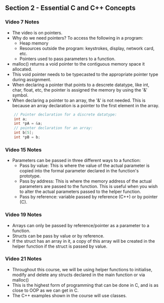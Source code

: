 ## Section 2 - Essential C and C++ Concepts

### Video 7 Notes

- The video is on pointers.
- Why do we need pointers? To access the following in a program:
  - Heap memory
  - Resources outside the program: keystrokes, display, network card, etc.
  - Pointers used to pass parameters to a function.
- malloc() returns a void pointer to the contiguous memory space it allocated.
- This void pointer needs to be typecasted to the appropriate pointer type during assignment.
- When declaring a pointer that points to a descrete datatype, like int, char, float, etc, the pointer is assigned the memory by using the '&' symbol.
- When declaring a pointer to an array, the '&' is not needed. This is because an array declaration is a pointer to the first element in the array.

```C
    // Pointer declaration for a discrete datatype:
    int a;
    int *pA = &a;
    // pointer declaration for an array:
    int b[5];
    int *pB = b;
```

### Video 15 Notes
- Parameters can be passed in three different ways to a function:
  - Pass by value: This is where the value of the actual parameter is copied into the formal parameter declared in the function's prototype.
  - Pass by address: This is where the memory address of the actual parameters are passed to the function. This is useful when you wish to alter the actual parameters passed to the helper function.
  - Pass by reference: variable passed by reference (C++) or by pointer (C).

### Video 19 Notes
- Arrays can only be passed by reference/pointer as a parameter to a function.
- Structs can be pass by value or by reference.
- If the struct has an array in it, a copy of this array will be created in the helper function if the struct is passed by value. 

### Video 21 Notes
- Throughout this course, we will be using helper functions to initialise, modify and delete any structs declared in the main function or via malloc()
- This is the highest form of programming that can be done in C, and is as close to OOP as we can get in C.
- The C++ examples shown in the course will use classes.
